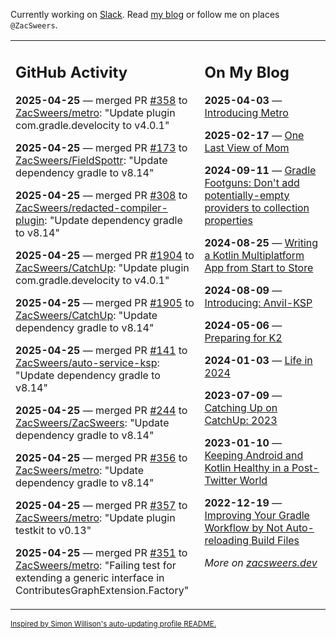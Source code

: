 Currently working on [Slack](https://slack.com/). Read [my blog](https://zacsweers.dev/) or follow me on places `@ZacSweers`.

<table><tr><td valign="top" width="60%">

## GitHub Activity
<!-- githubActivity starts -->
**2025-04-25** — merged PR [#358](https://github.com/ZacSweers/metro/pull/358) to [ZacSweers/metro](https://github.com/ZacSweers/metro): "Update plugin com.gradle.develocity to v4.0.1"

**2025-04-25** — merged PR [#173](https://github.com/ZacSweers/FieldSpottr/pull/173) to [ZacSweers/FieldSpottr](https://github.com/ZacSweers/FieldSpottr): "Update dependency gradle to v8.14"

**2025-04-25** — merged PR [#308](https://github.com/ZacSweers/redacted-compiler-plugin/pull/308) to [ZacSweers/redacted-compiler-plugin](https://github.com/ZacSweers/redacted-compiler-plugin): "Update dependency gradle to v8.14"

**2025-04-25** — merged PR [#1904](https://github.com/ZacSweers/CatchUp/pull/1904) to [ZacSweers/CatchUp](https://github.com/ZacSweers/CatchUp): "Update plugin com.gradle.develocity to v4.0.1"

**2025-04-25** — merged PR [#1905](https://github.com/ZacSweers/CatchUp/pull/1905) to [ZacSweers/CatchUp](https://github.com/ZacSweers/CatchUp): "Update dependency gradle to v8.14"

**2025-04-25** — merged PR [#141](https://github.com/ZacSweers/auto-service-ksp/pull/141) to [ZacSweers/auto-service-ksp](https://github.com/ZacSweers/auto-service-ksp): "Update dependency gradle to v8.14"

**2025-04-25** — merged PR [#244](https://github.com/ZacSweers/ZacSweers/pull/244) to [ZacSweers/ZacSweers](https://github.com/ZacSweers/ZacSweers): "Update dependency gradle to v8.14"

**2025-04-25** — merged PR [#356](https://github.com/ZacSweers/metro/pull/356) to [ZacSweers/metro](https://github.com/ZacSweers/metro): "Update dependency gradle to v8.14"

**2025-04-25** — merged PR [#357](https://github.com/ZacSweers/metro/pull/357) to [ZacSweers/metro](https://github.com/ZacSweers/metro): "Update plugin testkit to v0.13"

**2025-04-25** — merged PR [#351](https://github.com/ZacSweers/metro/pull/351) to [ZacSweers/metro](https://github.com/ZacSweers/metro): "Failing test for extending a generic interface in ContributesGraphExtension.Factory"
<!-- githubActivity ends -->
</td><td valign="top" width="40%">

## On My Blog
<!-- blog starts -->
**2025-04-03** — [Introducing Metro](https://www.zacsweers.dev/introducing-metro/)

**2025-02-17** — [One Last View of Mom](https://www.zacsweers.dev/one-last-view-of-mom/)

**2024-09-11** — [Gradle Footguns: Don't add potentially-empty providers to collection properties](https://www.zacsweers.dev/gradle-footgun-adding-empty-providers-to-collection-properties/)

**2024-08-25** — [Writing a Kotlin Multiplatform App from Start to Store](https://www.zacsweers.dev/writing-a-kotlin-multiplatform-app-from-start-to-store/)

**2024-08-09** — [Introducing: Anvil-KSP](https://www.zacsweers.dev/introducing-anvil-ksp/)

**2024-05-06** — [Preparing for K2](https://www.zacsweers.dev/preparing-for-k2/)

**2024-01-03** — [Life in 2024](https://www.zacsweers.dev/life-in-2024/)

**2023-07-09** — [Catching Up on CatchUp: 2023](https://www.zacsweers.dev/catching-up-on-catchup-2023/)

**2023-01-10** — [Keeping Android and Kotlin Healthy in a Post-Twitter World](https://www.zacsweers.dev/keeping-android-healthy/)

**2022-12-19** — [Improving Your Gradle Workflow by Not Auto-reloading Build Files](https://www.zacsweers.dev/improving-your-workflow-by-not-auto-reloading-build-files/)
<!-- blog ends -->
_More on [zacsweers.dev](https://zacsweers.dev/)_
</td></tr></table>

<sub><a href="https://simonwillison.net/2020/Jul/10/self-updating-profile-readme/">Inspired by Simon Willison's auto-updating profile README.</a></sub>